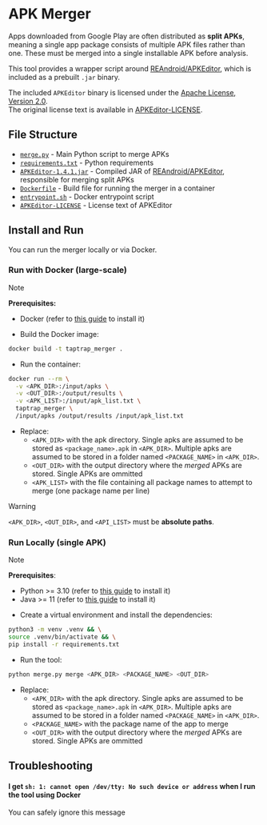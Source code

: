 # APK Merger

Apps downloaded from Google Play are often distributed as **split APKs**, meaning a single app package consists of multiple APK files rather than one. These must be merged into a single installable APK before analysis.

This tool provides a wrapper script around [REAndroid/APKEditor](https://github.com/REAndroid/APKEditor), which is included as a prebuilt `.jar` binary.

The included `APKEditor` binary is licensed under the [Apache License, Version 2.0](https://www.apache.org/licenses/LICENSE-2.0).  
The original license text is available in [APKEditor-LICENSE](APKEditor-LICENSE).

## File Structure

- [`merge.py`](merge.py) - Main Python script to merge APKs
- [`requirements.txt`](requirements.txt) - Python requirements
- [`APKEditor-1.4.1.jar`](APKEditor-1.4.1.jar) - Compiled JAR of [REAndroid/APKEditor](https://github.com/REAndroid/APKEditor), responsible for merging split APKs
- [`Dockerfile`](Dockerfile) - Build file for running the merger in a container
- [`entrypoint.sh`](entrypoint.sh) - Docker entrypoint script
- [`APKEditor-LICENSE`](APKEditor-LICENSE) - License text of APKEditor

## Install and Run

You can run the merger locally or via Docker.

### Run with Docker (large-scale)

> [!NOTE]
> **Prerequisites:** 
> - Docker (refer to [this guide](https://www.docker.com/get-started/) to install it)

- Build the Docker image:
```sh
docker build -t taptrap_merger .
```

- Run the container:
```sh
docker run --rm \
  -v <APK_DIR>:/input/apks \
  -v <OUT_DIR>:/output/results \
  -v <APK_LIST>:/input/apk_list.txt \
  taptrap_merger \
  /input/apks /output/results /input/apk_list.txt
```
  - Replace:
    - `<APK_DIR>` with the apk directory. Single apks are assumed to be stored as `<package_name>.apk` in `<APK_DIR>`. Multiple apks are assumed to be stored in a folder named `<PACKAGE_NAME>` in `<APK_DIR>`.
    - `<OUT_DIR>` with the output directory where the *merged* APKs are stored. Single APKs are ommitted
    - `<APK_LIST>` with the file containing all package names to attempt to merge (one package name per line)

> [!WARNING]
>  `<APK_DIR>`, `<OUT_DIR>`, and `<API_LIST>` must be **absolute paths**.

### Run Locally (single APK)

> [!NOTE]
> **Prerequisites**:
> - Python >= 3.10 (refer to [this guide](https://www.python.org/downloads/) to install it)
> - Java >= 11 (refer to [this guide](https://openjdk.org/) to install it)

- Create a virtual environment and install the dependencies: 
```sh
python3 -m venv .venv && \
source .venv/bin/activate && \
pip install -r requirements.txt
```
- Run the tool:
```sh
python merge.py merge <APK_DIR> <PACKAGE_NAME> <OUT_DIR>
```
- Replace:
  - `<APK_DIR>` with the apk directory. Single apks are assumed to be stored as `<package_name>.apk` in `<APK_DIR>`. Multiple apks are assumed to be stored in a folder named `<PACKAGE_NAME>` in `<APK_DIR>`.
  - `<PACKAGE_NAME>` with the package name of the app to merge
  - `<OUT_DIR>` with the output directory where the *merged* APKs are stored. Single APKs are ommitted

## Troubleshooting

#### I get `sh: 1: cannot open /dev/tty: No such device or address` when I run the tool using Docker
You can safely ignore this message